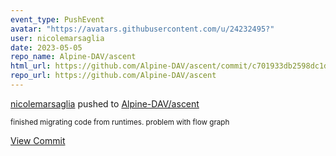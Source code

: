 ```yaml
---
event_type: PushEvent
avatar: "https://avatars.githubusercontent.com/u/24232495?"
user: nicolemarsaglia
date: 2023-05-05
repo_name: Alpine-DAV/ascent
html_url: https://github.com/Alpine-DAV/ascent/commit/c701933db2598dc1db518821d6671e087de62d49
repo_url: https://github.com/Alpine-DAV/ascent
---
```


<a href='https://github.com/nicolemarsaglia' target='_blank'>nicolemarsaglia</a> pushed to <a href='https://github.com/Alpine-DAV/ascent' target='_blank'>Alpine-DAV/ascent</a>

<small>finished migrating code from runtimes. problem with flow graph</small>

<a href='https://github.com/Alpine-DAV/ascent/commit/c701933db2598dc1db518821d6671e087de62d49' target='_blank'>View Commit</a>